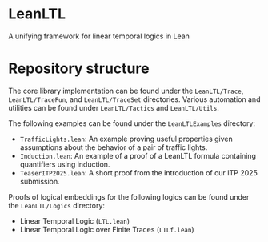 # LeanLTL
A unifying framework for linear temporal logics in Lean

# Repository structure
The core library implementation can be found under the `LeanLTL/Trace`, `LeanLTL/TraceFun`, and `LeanLTL/TraceSet` directories. Various automation and utilities can be found under `LeanLTL/Tactics` and `LeanLTL/Utils`.

The following examples can be found under the `LeanLTLExamples` directory:
- `TrafficLights.lean`: An example proving useful properties given assumptions about the behavior of a pair of traffic lights.
- `Induction.lean`: An example of a proof of a LeanLTL formula containing quantifiers using induction. 
- `TeaserITP2025.lean`: A short proof from the introduction of our ITP 2025 submission.

Proofs of logical embeddings for the following logics can be found under the `LeanLTL/Logics` directory: 
- Linear Temporal Logic (`LTL.lean`)
- Linear Temporal Logic over Finite Traces (`LTLf.lean`)
